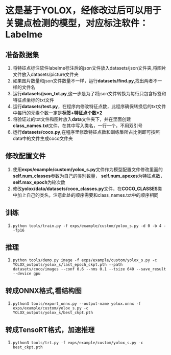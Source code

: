# 这是基于YOLOX，经修改过后可以用于关键点检测的模型，对应标注软件：Labelme
## 准备数据集
1. 将特征点标注软件labelme标注后的json文件放入datasets/json文件夹,将图片文件放入datasets/picture文件夹
2. 如果图片数量和json文件数量不一样，运行**datasets/find.py**,找出两者不一样的文件名
3. 运行**datasets/json_txt.py**,这一步是为了将json文件转换为每行只包含标签和特征点坐标的txt文件
4. 运行**datasets/test.py**，在程序内修改特征点数，此程序确保转换后的txt文件中每行的元素个数一定是**标签+特征点个数*2**
5. 将验证过的txt文件和图片放入**data**文件夹下，并在里面创建**class_names.txt**文件，在其中写入类名，一行一个，不用双引号
6. 运行**datasets/coco.py**,在程序里修改特征点数和训练集所占比例即可按照data中的文件生成coco文件夹
   
## 修改配置文件
1. 使用**exps/example/custom/yolox_s.py**文件作为模型配置文件修改里面的**self.num_classes**参数为自己的类别数量， **self.num_apexes**为特征点数，**self.max_epoch**为轮次数
2. 修改**yolox/data/datasets/coco_classes.py**文件，在**COCO_CLASSES**类中加上自己的类名，注意此处的顺序需要和class_names.txt中的顺序相同

## 训练
1. `python tools/train.py -f exps/example/custom/yolox_s.py -d 0 -b 4 --fp16  `

## 推理
1. `python tools/demo.py image -f exps/example/custom/yolox_s.py -c YOLOX_outputs/yolox_s/last_epoch_ckpt.pth --path datasets/coco/images --conf 0.6 --nms 0.1 --tsize 640 --save_result --device gpu `

## 转成ONNX格式,看结构图
1. `python3 tools/export_onnx.py --output-name yolox.onnx -f exps/example/custom/yolox_s.py -c YOLOX_outputs/yolox_s/best_ckpt.pth`

## 转成TensoRT格式，加速推理
1. `python3 tools/trt.py -f exps/example/custom/yolox_s.py -c best_ckpt.pth `
